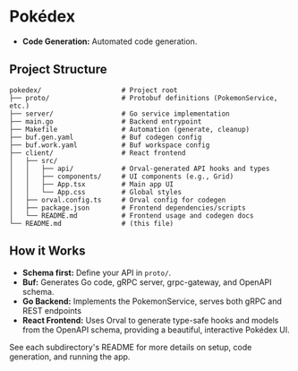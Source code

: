 # Pokédex

- **Code Generation:** Automated code generation.

## Project Structure

```
pokedex/                    # Project root
├── proto/                  # Protobuf definitions (PokemonService, etc.)
├── server/                 # Go service implementation
├── main.go                 # Backend entrypoint
├── Makefile                # Automation (generate, cleanup)
├── buf.gen.yaml            # Buf codegen config
├── buf.work.yaml           # Buf workspace config
├── client/                 # React frontend
│   ├── src/
│   │   ├── api/            # Orval-generated API hooks and types
│   │   ├── components/     # UI components (e.g., Grid)
│   │   ├── App.tsx         # Main app UI
│   │   └── App.css         # Global styles
│   ├── orval.config.ts     # Orval config for codegen
│   ├── package.json        # Frontend dependencies/scripts
│   └── README.md           # Frontend usage and codegen docs
└── README.md               # (this file)
```

## How it Works
- **Schema first:** Define your API in `proto/`.
- **Buf:** Generates Go code, gRPC server, grpc-gateway, and OpenAPI schema.
- **Go Backend:** Implements the PokemonService, serves both gRPC and REST endpoints
- **React Frontend:** Uses Orval to generate type-safe hooks and models from the OpenAPI schema, providing a beautiful, interactive Pokédex UI.

See each subdirectory's README for more details on setup, code generation, and running the app.
